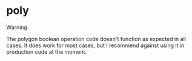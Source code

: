# poly

> [!WARNING]
>
> The polygon boolean operation code doesn't function as expected in all cases. It does work for most cases, but I
> recommend against using it in production code at the moment.
